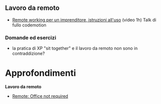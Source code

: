 Lavoro da remoto
----------------

- [Remote working per un imprenditore, istruzioni all'uso](https://www.youtube.com/watch?v=thAvcDrf870) (video 1h) Talk di fullo codemotion

### Domande ed esercizi
 - la pratica di XP "sit together" e il lavoro da remoto non sono in contraddizione?


Approfondimenti
===============

**Lavoro da remoto**
- [Remote: Office not required](https://37signals.com/remote)
